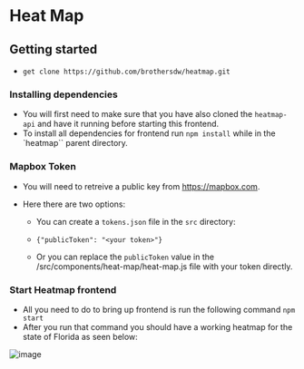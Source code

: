 # Heat Map

## Getting started

- `get clone https://github.com/brothersdw/heatmap.git`

### Installing dependencies

- You will first need to make sure that you have also cloned the `heatmap-api` and have it running before starting this frontend.
- To install all dependencies for frontend run `npm install` while in the `heatmap`` parent directory.

### Mapbox Token

- You will need to retreive a public key from https://mapbox.com.
- Here there are two options:

  - You can create a `tokens.json` file in the `src` directory:

  - `{"publicToken": "<your token>"}`
  - Or you can replace the `publicToken` value in the /src/components/heat-map/heat-map.js file with your token directly.

### Start Heatmap frontend

- All you need to do to bring up frontend is run the following command `npm start`
- After you run that command you should have a working heatmap for the state of Florida as seen below:

![image](./public/heatmapexample.png)
